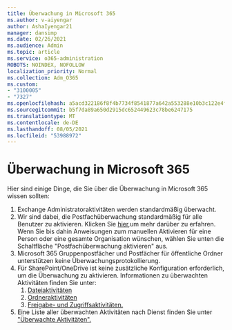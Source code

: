 ```yaml
---
title: Überwachung in Microsoft 365
ms.author: v-aiyengar
author: AshaIyengar21
manager: dansimp
ms.date: 02/26/2021
ms.audience: Admin
ms.topic: article
ms.service: o365-administration
ROBOTS: NOINDEX, NOFOLLOW
localization_priority: Normal
ms.collection: Adm_O365
ms.custom:
- "3100005"
- "7327"
ms.openlocfilehash: a5acd322186f8f4b7734f8541877a642a553288e10b3c122e4f276b9bb611308
ms.sourcegitcommit: b5f7da89a650d2915dc652449623c78be6247175
ms.translationtype: MT
ms.contentlocale: de-DE
ms.lasthandoff: 08/05/2021
ms.locfileid: "53988972"
---
```

# <a name="auditing-in-microsoft-365"></a>Überwachung in Microsoft 365

Hier sind einige Dinge, die Sie über die Überwachung in Microsoft 365 wissen sollten:

1. Exchange Administratoraktivitäten werden standardmäßig überwacht.
1. Wir sind dabei, die Postfachüberwachung standardmäßig für alle Benutzer zu aktivieren. Klicken Sie [hier,](https://techcommunity.microsoft.com/t5/Security-Privacy-and-Compliance/Exchange-Mailbox-Auditing-will-be-enabled-by-default/ba-p/215171)um mehr darüber zu erfahren. Wenn Sie bis dahin Anweisungen zum manuellen Aktivieren für eine Person oder eine gesamte Organisation wünschen, wählen Sie unten die Schaltfläche "Postfachüberwachung aktivieren" aus.
1. Microsoft 365 Gruppenpostfächer und Postfächer für öffentliche Ordner unterstützen keine Überwachungsprotokollierung.
1. Für SharePoint/OneDrive ist keine zusätzliche Konfiguration erforderlich, um die Überwachung zu aktivieren. Informationen zu überwachten Aktivitäten finden Sie unter:
    1. [Dateiaktivitäten](https://docs.microsoft.com/office365/securitycompliance/search-the-audit-log-in-security-and-compliance#file-and-page-activities)
    1. [Ordneraktivitäten](https://docs.microsoft.com/office365/securitycompliance/search-the-audit-log-in-security-and-compliance#folder-activities)
    1. [Freigabe- und Zugriffsaktivitäten.](https://docs.microsoft.com/office365/securitycompliance/search-the-audit-log-in-security-and-compliance#sharing-and-access-request-activities)
1. Eine Liste aller überwachten Aktivitäten nach Dienst finden Sie unter ["Überwachte Aktivitäten".](https://docs.microsoft.com/office365/securitycompliance/search-the-audit-log-in-security-and-compliance#audited-activities)

